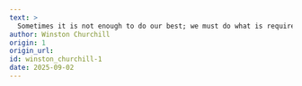```yaml
---
text: >
  Sometimes it is not enough to do our best; we must do what is required.
author: Winston Churchill
origin: 1
origin_url:
id: winston_churchill-1
date: 2025-09-02 
---
```

